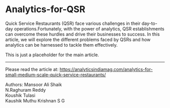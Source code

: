 # Analytics-for-QSR

Quick Service Restaurants (QSR) face various challenges in their day-to-day operations.Fortunately, with the power of analytics, QSR establishments can overcome these hurdles and drive their businesses to success. In this article, we will explore the different problems faced by QSRs and how analytics can be harnessed to tackle them effectively.

This is just a placeholder for the main article.
______________________________________________



Please read the article at: https://analyticsindiamag.com/analytics-for-small-medium-scale-quick-service-restaurants/

Authors:
Mansoor Ali Shaik <br>
N.Raghuram Reddy <br>
Koushik Tulasi<br>
Kaushik Muthu Krishnan S G<br>
